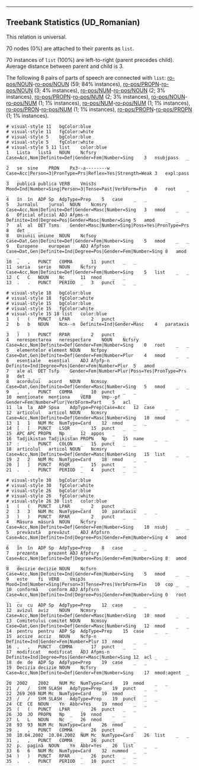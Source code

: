 

--------------------------------------------------------------------------------

## Treebank Statistics (UD_Romanian)

This relation is universal.

70 nodes (0%) are attached to their parents as `list`.

70 instances of `list` (100%) are left-to-right (parent precedes child).
Average distance between parent and child is 3.

The following 8 pairs of parts of speech are connected with `list`: [ro-pos/NOUN]()-[ro-pos/NOUN]() (59; 84% instances), [ro-pos/PROPN]()-[ro-pos/NOUN]() (3; 4% instances), [ro-pos/NUM]()-[ro-pos/NOUN]() (2; 3% instances), [ro-pos/PROPN]()-[ro-pos/NUM]() (2; 3% instances), [ro-pos/NOUN]()-[ro-pos/NUM]() (1; 1% instances), [ro-pos/NUM]()-[ro-pos/NUM]() (1; 1% instances), [ro-pos/PRON]()-[ro-pos/NUM]() (1; 1% instances), [ro-pos/PROPN]()-[ro-pos/PROPN]() (1; 1% instances).


~~~ conllu
# visual-style 11	bgColor:blue
# visual-style 11	fgColor:white
# visual-style 5	bgColor:blue
# visual-style 5	fgColor:white
# visual-style 5 11 list	color:blue
1	Lista	listă	NOUN	Ncfsry	Case=Acc,Nom|Definite=Def|Gender=Fem|Number=Sing	3	nsubjpass	_	_
2	se	sine	PRON	Px3--a--------w	Case=Acc|Person=3|PronType=Prs|Reflex=Yes|Strength=Weak	3	expl:pass	_	_
3	publică	publica	VERB	Vmis3s	Mood=Ind|Number=Sing|Person=3|Tense=Past|VerbForm=Fin	0	root	_	_
4	în	în	ADP	Sp	AdpType=Prep	5	case	_	_
5	Jurnalul	jurnal	NOUN	Ncmsry	Case=Acc,Nom|Definite=Def|Gender=Masc|Number=Sing	3	nmod	_	_
6	Oficial	oficial	ADJ	Afpms-n	Definite=Ind|Degree=Pos|Gender=Masc|Number=Sing	5	amod	_	_
7	al	al	DET	Tsms	Gender=Masc|Number=Sing|Poss=Yes|PronType=Prs	8	det	_	_
8	Uniunii	uniune	NOUN	Ncfsoy	Case=Dat,Gen|Definite=Def|Gender=Fem|Number=Sing	5	nmod	_	_
9	Europene	european	ADJ	Afpfson	Case=Dat,Gen|Definite=Ind|Degree=Pos|Gender=Fem|Number=Sing	8	amod	_	_
10	,	,	PUNCT	COMMA	_	11	punct	_	_
11	seria	serie	NOUN	Ncfsry	Case=Acc,Nom|Definite=Def|Gender=Fem|Number=Sing	5	list	_	_
12	C	C	NOUN	Nc	_	11	nmod	_	_
13	.	.	PUNCT	PERIOD	_	3	punct	_	_

~~~


~~~ conllu
# visual-style 18	bgColor:blue
# visual-style 18	fgColor:white
# visual-style 15	bgColor:blue
# visual-style 15	fgColor:white
# visual-style 15 18 list	color:blue
1	(	(	PUNCT	LPAR	_	2	punct	_	_
2	b	b	NOUN	Ncm--n	Definite=Ind|Gender=Masc	4	parataxis	_	_
3	)	)	PUNCT	RPAR	_	2	punct	_	_
4	nerespectarea	nerespectare	NOUN	Ncfsry	Case=Acc,Nom|Definite=Def|Gender=Fem|Number=Sing	0	root	_	_
5	elementelor	element	NOUN	Ncfpoy	Case=Dat,Gen|Definite=Def|Gender=Fem|Number=Plur	4	nmod	_	_
6	esențiale	esențial	ADJ	Afpfp-n	Definite=Ind|Degree=Pos|Gender=Fem|Number=Plur	5	amod	_	_
7	ale	al	DET	Tsfp	Gender=Fem|Number=Plur|Poss=Yes|PronType=Prs	8	det	_	_
8	acordului	acord	NOUN	Ncmsoy	Case=Dat,Gen|Definite=Def|Gender=Masc|Number=Sing	5	nmod	_	_
9	,	,	PUNCT	COMMA	_	10	punct	_	_
10	menționate	menționa	VERB	Vmp--pf	Gender=Fem|Number=Plur|VerbForm=Part	5	acl	_	_
11	la	la	ADP	Spsa	AdpType=Prep|Case=Acc	12	case	_	_
12	articolul	articol	NOUN	Ncmsry	Case=Acc,Nom|Definite=Def|Gender=Masc|Number=Sing	10	nmod	_	_
13	1	1	NUM	Mc	NumType=Card	12	nmod	_	_
14	[	[	PUNCT	LSQR	_	15	punct	_	_
15	APC	APC	PROPN	Np	_	12	appos	_	_
16	Tadjikistan	Tadjikistan	PROPN	Np	_	15	name	_	_
17	:	:	PUNCT	COLON	_	15	punct	_	_
18	articolul	articol	NOUN	Ncmsry	Case=Acc,Nom|Definite=Def|Gender=Masc|Number=Sing	15	list	_	_
19	2	2	NUM	Mc	NumType=Card	18	nmod	_	_
20	]	]	PUNCT	RSQR	_	15	punct	_	_
21	.	.	PUNCT	PERIOD	_	4	punct	_	_

~~~


~~~ conllu
# visual-style 30	bgColor:blue
# visual-style 30	fgColor:white
# visual-style 26	bgColor:blue
# visual-style 26	fgColor:white
# visual-style 26 30 list	color:blue
1	(	(	PUNCT	LPAR	_	2	punct	_	_
2	3	3	NUM	Mc	NumType=Card	10	parataxis	_	_
3	)	)	PUNCT	RPAR	_	2	punct	_	_
4	Măsura	măsură	NOUN	Ncfsry	Case=Acc,Nom|Definite=Def|Gender=Fem|Number=Sing	10	nsubj	_	_
5	prevăzută	prevăzut	ADJ	Afpfsrn	Case=Acc,Nom|Definite=Ind|Degree=Pos|Gender=Fem|Number=Sing	4	amod	_	_
6	în	în	ADP	Sp	AdpType=Prep	8	case	_	_
7	prezenta	prezent	ADJ	Afpfsry	Case=Acc,Nom|Definite=Def|Degree=Pos|Gender=Fem|Number=Sing	8	amod	_	_
8	decizie	decizie	NOUN	Ncfsrn	Case=Acc,Nom|Definite=Ind|Gender=Fem|Number=Sing	5	nmod	_	_
9	este	fi	VERB	Vmip3s	Mood=Ind|Number=Sing|Person=3|Tense=Pres|VerbForm=Fin	10	cop	_	_
10	conformă	conform	ADJ	Afpfsrn	Case=Acc,Nom|Definite=Ind|Degree=Pos|Gender=Fem|Number=Sing	0	root	_	_
11	cu	cu	ADP	Sp	AdpType=Prep	12	case	_	_
12	avizul	aviz	NOUN	Ncmsry	Case=Acc,Nom|Definite=Def|Gender=Masc|Number=Sing	10	nmod	_	_
13	Comitetului	comitet	NOUN	Ncmsoy	Case=Dat,Gen|Definite=Def|Gender=Masc|Number=Sing	12	nmod	_	_
14	pentru	pentru	ADP	Sp	AdpType=Prep	15	case	_	_
15	accize	acciz	NOUN	Ncfp-n	Definite=Ind|Gender=Fem|Number=Plur	13	nmod	_	_
16	,	,	PUNCT	COMMA	_	17	punct	_	_
17	modificat	modificat	ADJ	Afpms-n	Definite=Ind|Degree=Pos|Gender=Masc|Number=Sing	12	acl	_	_
18	de	de	ADP	Sp	AdpType=Prep	19	case	_	_
19	Decizia	decizie	NOUN	Ncfsry	Case=Acc,Nom|Definite=Def|Gender=Fem|Number=Sing	17	nmod:agent	_	_
20	2002	2002	NUM	Mc	NumType=Card	19	nmod	_	_
21	/	/	SYM	SLASH	AdpType=Prep	19	punct	_	_
22	269	269	NUM	Mc	NumType=Card	19	nmod	_	_
23	/	/	SYM	SLASH	AdpType=Prep	19	punct	_	_
24	CE	CE	NOUN	Yn	Abbr=Yes	19	nmod	_	_
25	(	(	PUNCT	LPAR	_	26	punct	_	_
26	JO	JO	PROPN	Np	_	19	nmod	_	_
27	L	L	NOUN	Nc	_	26	nmod	_	_
28	93	93	NUM	Mc	NumType=Card	26	nmod	_	_
29	,	,	PUNCT	COMMA	_	26	punct	_	_
30	10.04.2002	10.04.2002	NUM	Mc	NumType=Card	26	list	_	_
31	,	,	PUNCT	COMMA	_	26	punct	_	_
32	p.	pagină	NOUN	Yn	Abbr=Yes	26	list	_	_
33	6	6	NUM	Mc	NumType=Card	32	nummod	_	_
34	)	)	PUNCT	RPAR	_	26	punct	_	_
35	.	.	PUNCT	PERIOD	_	10	punct	_	_

~~~


